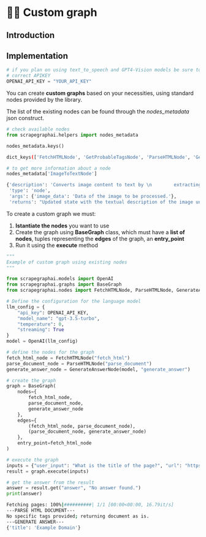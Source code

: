 # 👼🏻 Custom graph
## Introduction

## Implementation
```python
# if you plan on using text_to_speech and GPT4-Vision models be sure to use the
# correct APIKEY
OPENAI_API_KEY = "YOUR_API_KEY"
```
You can create **custom graphs** based on your necessities, using standard nodes provided by the library.

The list of the existing nodes can be found through the *nodes_metadata* json construct.
```python
# check available nodes
from scrapegraphai.helpers import nodes_metadata

nodes_metadata.keys()
```
```bash
dict_keys(['FetchHTMLNode', 'GetProbableTagsNode', 'ParseHTMLNode', 'GenerateAnswerNode', 'ConditionalNode', 'ImageToTextNode', 'TextToSpeechNode'])
```
```python
# to get more information about a node
nodes_metadata['ImageToTextNode']
```
```bash
{'description': 'Converts image content to text by \n        extracting visual information and interpreting it.',
 'type': 'node',
 'args': {'image_data': 'Data of the image to be processed.'},
 'returns': "Updated state with the textual description of the image under 'image_text' key."}
```
To create a custom graph we must:

1.   **Istantiate the nodes** you want to use
2.   Create the graph using **BaseGraph** class, which must have a **list of nodes**, tuples representing the **edges** of the graph, an **entry_point**
3.   Run it using the **execute** method
```python
"""
Example of custom graph using existing nodes
"""

from scrapegraphai.models import OpenAI
from scrapegraphai.graphs import BaseGraph
from scrapegraphai.nodes import FetchHTMLNode, ParseHTMLNode, GenerateAnswerNode

# Define the configuration for the language model
llm_config = {
    "api_key": OPENAI_API_KEY,
    "model_name": "gpt-3.5-turbo",
    "temperature": 0,
    "streaming": True
}
model = OpenAI(llm_config)

# define the nodes for the graph
fetch_html_node = FetchHTMLNode("fetch_html")
parse_document_node = ParseHTMLNode("parse_document")
generate_answer_node = GenerateAnswerNode(model, "generate_answer")

# create the graph
graph = BaseGraph(
    nodes={
        fetch_html_node,
        parse_document_node,
        generate_answer_node
    },
    edges={
        (fetch_html_node, parse_document_node),
        (parse_document_node, generate_answer_node)
    },
    entry_point=fetch_html_node
)

# execute the graph
inputs = {"user_input": "What is the title of the page?", "url": "https://example.com"}
result = graph.execute(inputs)

# get the answer from the result
answer = result.get("answer", "No answer found.")
print(answer)
```
```bash
Fetching pages: 100%|##########| 1/1 [00:00<00:00, 16.79it/s]
---PARSE HTML DOCUMENT---
No specific tags provided; returning document as is.
---GENERATE ANSWER---
{'title': 'Example Domain'}
```